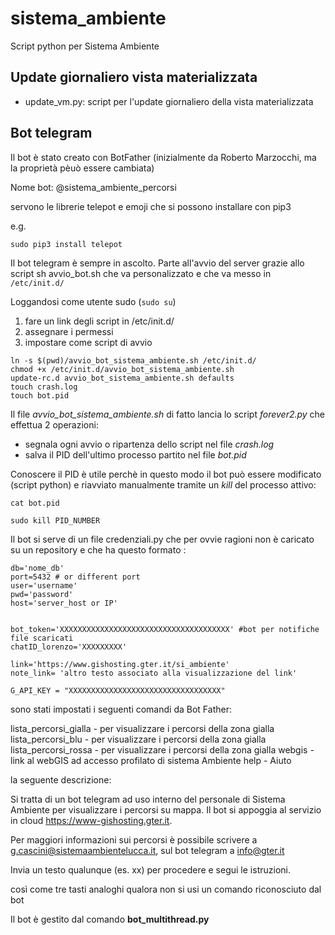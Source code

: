 # sistema_ambiente
Script python per Sistema Ambiente


Update giornaliero vista materializzata
------------------------------------------------------------------
- update_vm.py: script per l'update giornaliero della vista materializzata




Bot telegram
------------------------------------------------------------------
Il bot è stato creato con BotFather (inizialmente da Roberto Marzocchi, ma la proprietà pèuò essere cambiata)

Nome bot: @sistema_ambiente_percorsi



servono le librerie telepot e emoji che si possono installare con pip3

e.g.
```
sudo pip3 install telepot
```

Il bot telegram è sempre in ascolto. 
Parte all'avvio del server grazie allo script sh avvio_bot.sh che va personalizzato e che va messo in `/etc/init.d/`


Loggandosi come utente sudo  (`sudo su`)
1) fare un link degli script in /etc/init.d/ 
2) assegnare i permessi
3) impostare come script di avvio

```
ln -s $(pwd)/avvio_bot_sistema_ambiente.sh /etc/init.d/
chmod +x /etc/init.d/avvio_bot_sistema_ambiente.sh
update-rc.d avvio_bot_sistema_ambiente.sh defaults
touch crash.log
touch bot.pid
```

Il file *avvio_bot_sistema_ambiente.sh* di fatto lancia lo script *forever2.py* che effettua 2 operazioni:
- segnala ogni avvio o ripartenza dello script nel file *crash.log*
- salva il PID dell'ultimo processo partito nel file *bot.pid*

Conoscere il PID è utile perchè in questo modo il bot può essere modificato (script python) e riavviato manualmente tramite un *kill* del processo attivo:


```
cat bot.pid
```

```
sudo kill PID_NUMBER
```

Il bot si serve di un file credenziali.py che per ovvie ragioni non è caricato su un repository e che ha questo formato :

```
db='nome_db'
port=5432 # or different port
user='username'
pwd='password'
host='server_host or IP'


bot_token='XXXXXXXXXXXXXXXXXXXXXXXXXXXXXXXXXXXXXX' #bot per notifiche file scaricati
chatID_lorenzo='XXXXXXXXX'

link='https://www.gishosting.gter.it/si_ambiente'
note_link= 'altro testo associato alla visualizzazione del link'

G_API_KEY = "XXXXXXXXXXXXXXXXXXXXXXXXXXXXXXXXXX"
```



sono stati impostati i seguenti comandi da Bot Father:

lista_percorsi_gialla - per visualizzare i percorsi della zona gialla
lista_percorsi_blu - per visualizzare i percorsi della zona gialla
lista_percorsi_rossa - per visualizzare i percorsi della zona gialla
webgis - link al webGIS ad accesso profilato di sistema Ambiente 
help - Aiuto

la seguente descrizione: 

Si tratta di un bot telegram ad uso interno del personale di Sistema Ambiente per visualizzare i percorsi su mappa. Il bot si appoggia al servizio in cloud https://www-gishosting.gter.it. 

Per maggiori informazioni sui percorsi è possibile scrivere a g.cascini@sistemaambientelucca.it, sul bot telegram a info@gter.it

Invia un testo qualunque (es. xx) per procedere e segui le istruzioni. 


così come tre tasti analoghi qualora non si usi un comando riconosciuto dal bot

Il bot è gestito dal comando **bot_multithread.py**